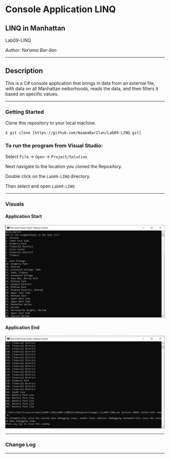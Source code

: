 # Console Application LINQ

## LINQ in Manhattan

Lab09-LINQ

*Author: Na'ama Bar-Ilan*

----

## Description

This is a C# console application that brings in data from an external file, with data on all Manhattan neiborhoods, reads the data, and then filters it based on specific values. 

---

### Getting Started
Clone this repository to your local machine.

```
$ git clone [https://github.com/NaamaBarIlan/Lab09-LINQ.git]
```

### To run the program from Visual Studio:
Select ```File``` -> ```Open``` -> ```Project/Solution```

Next navigate to the location you cloned the Repository.

Double click on the ```Lab09-LINQ``` directory.

Then select and open ```Lab09-LINQ```

---

### Visuals

#### Application Start
![Image 1](Assets/Lab09-Start.png)

#### Application End
![Image 1](Assets/Lab09-End.png)

---

### Change Log


------------------------------
